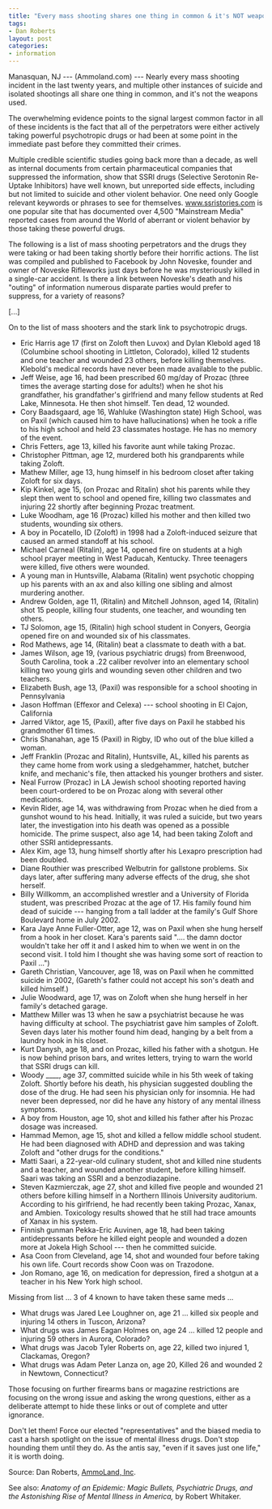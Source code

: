 ```yaml
---
title: "Every mass shooting shares one thing in common & it's NOT weapons"
tags:
- Dan Roberts
layout: post
categories:
- information
---
```


Manasquan, NJ --- (Ammoland.com) --- Nearly every mass shooting incident in the last twenty years, and multiple other instances of suicide and isolated shootings all share one thing in common, and it's not the weapons used.

The overwhelming evidence points to the signal largest common factor in all of these incidents is the fact that all of the perpetrators were either actively taking powerful psychotropic drugs or had been at some point in the immediate past before they committed their crimes.

Multiple credible scientific studies going back more than a decade, as well as internal documents from certain pharmaceutical companies that suppressed the information, show that SSRI drugs (Selective Serotonin Re-Uptake Inhibitors) have well known, but unreported side effects, including but not limited to suicide and other violent behavior. One need only Google relevant keywords or phrases to see for themselves. www.ssristories.com is one popular site that has documented over 4,500 "Mainstream Media" reported cases from around the World of aberrant or violent behavior by those taking these powerful drugs.

The following is a list of mass shooting perpetrators and the drugs they were taking or had been taking shortly before their horrific actions. The list was compiled and published to Facebook by John Noveske, founder and owner of Noveske Rifleworks just days before he was mysteriously killed in a single-car accident. Is there a link between Noveske's death and his "outing" of information numerous disparate parties would prefer to suppress, for a variety of reasons?

\[...\]

On to the list of mass shooters and the stark link to psychotropic drugs.

- Eric Harris age 17 (first on Zoloft then Luvox) and Dylan Klebold aged 18 (Columbine school shooting in Littleton, Colorado), killed 12 students and one teacher and wounded 23 others, before killing themselves. Klebold's medical records have never been made available to the public.
- Jeff Weise, age 16, had been prescribed 60 mg/day of Prozac (three times the average starting dose for adults!) when he shot his grandfather, his grandfather's girlfriend and many fellow students at Red Lake, Minnesota. He then shot himself. Ten dead, 12 wounded.
- Cory Baadsgaard, age 16, Wahluke (Washington state) High School, was on Paxil (which caused him to have hallucinations) when he took a rifle to his high school and held 23 classmates hostage. He has no memory of the event.
- Chris Fetters, age 13, killed his favorite aunt while taking Prozac.
- Christopher Pittman, age 12, murdered both his grandparents while taking Zoloft.
- Mathew Miller, age 13, hung himself in his bedroom closet after taking Zoloft for six days.
- Kip Kinkel, age 15, (on Prozac and Ritalin) shot his parents while they slept then went to school and opened fire, killing two classmates and injuring 22 shortly after beginning Prozac treatment.
- Luke Woodham, age 16 (Prozac) killed his mother and then killed two students, wounding six others.
- A boy in Pocatello, ID (Zoloft) in 1998 had a Zoloft-induced seizure that caused an armed standoff at his school.
- Michael Carneal (Ritalin), age 14, opened fire on students at a high school prayer meeting in West Paducah, Kentucky. Three teenagers were killed, five others were wounded.
- A young man in Huntsville, Alabama (Ritalin) went psychotic chopping up his parents with an ax and also killing one sibling and almost murdering another.
- Andrew Golden, age 11, (Ritalin) and Mitchell Johnson, aged 14, (Ritalin) shot 15 people, killing four students, one teacher, and wounding ten others.
- TJ Solomon, age 15, (Ritalin) high school student in Conyers, Georgia opened fire on and wounded six of his classmates.
- Rod Mathews, age 14, (Ritalin) beat a classmate to death with a bat.
- James Wilson, age 19, (various psychiatric drugs) from Breenwood, South Carolina, took a .22 caliber revolver into an elementary school killing two young girls and wounding seven other children and two teachers.
- Elizabeth Bush, age 13, (Paxil) was responsible for a school shooting in Pennsylvania
- Jason Hoffman (Effexor and Celexa) --- school shooting in El Cajon, California
- Jarred Viktor, age 15, (Paxil), after five days on Paxil he stabbed his grandmother 61 times.
- Chris Shanahan, age 15 (Paxil) in Rigby, ID who out of the blue killed a woman.
- Jeff Franklin (Prozac and Ritalin), Huntsville, AL, killed his parents as they came home from work using a sledgehammer, hatchet, butcher knife, and mechanic's file, then attacked his younger brothers and sister.
- Neal Furrow (Prozac) in LA Jewish school shooting reported having been court-ordered to be on Prozac along with several other medications.
- Kevin Rider, age 14, was withdrawing from Prozac when he died from a gunshot wound to his head. Initially, it was ruled a suicide, but two years later, the investigation into his death was opened as a possible homicide. The prime suspect, also age 14, had been taking Zoloft and other SSRI antidepressants.
- Alex Kim, age 13, hung himself shortly after his Lexapro prescription had been doubled.
- Diane Routhier was prescribed Welbutrin for gallstone problems. Six days later, after suffering many adverse effects of the drug, she shot herself.
- Billy Willkomm, an accomplished wrestler and a University of Florida student, was prescribed Prozac at the age of 17. His family found him dead of suicide --- hanging from a tall ladder at the family's Gulf Shore Boulevard home in July 2002.
- Kara Jaye Anne Fuller-Otter, age 12, was on Paxil when she hung herself from a hook in her closet. Kara's parents said ".... the damn doctor wouldn't take her off it and I asked him to when we went in on the second visit. I told him I thought she was having some sort of reaction to Paxil ...")
- Gareth Christian, Vancouver, age 18, was on Paxil when he committed suicide in 2002, (Gareth's father could not accept his son's death and killed himself.)
- Julie Woodward, age 17, was on Zoloft when she hung herself in her family's detached garage.
- Matthew Miller was 13 when he saw a psychiatrist because he was having difficulty at school. The psychiatrist gave him samples of Zoloft. Seven days later his mother found him dead, hanging by a belt from a laundry hook in his closet.
- Kurt Danysh, age 18, and on Prozac, killed his father with a shotgun. He is now behind prison bars, and writes letters, trying to warn the world that SSRI drugs can kill.
- Woody \_\_\_\_, age 37, committed suicide while in his 5th week of taking Zoloft. Shortly before his death, his physician suggested doubling the dose of the drug. He had seen his physician only for insomnia. He had never been depressed, nor did he have any history of any mental illness symptoms.
- A boy from Houston, age 10, shot and killed his father after his Prozac dosage was increased.
- Hammad Memon, age 15, shot and killed a fellow middle school student. He had been diagnosed with ADHD and depression and was taking Zoloft and "other drugs for the conditions."
- Matti Saari, a 22-year-old culinary student, shot and killed nine students and a teacher, and wounded another student, before killing himself. Saari was taking an SSRI and a benzodiazapine.
- Steven Kazmierczak, age 27, shot and killed five people and wounded 21 others before killing himself in a Northern Illinois University auditorium. According to his girlfriend, he had recently been taking Prozac, Xanax, and Ambien. Toxicology results showed that he still had trace amounts of Xanax in his system.
- Finnish gunman Pekka-Eric Auvinen, age 18, had been taking antidepressants before he killed eight people and wounded a dozen more at Jokela High School --- then he committed suicide.
- Asa Coon from Cleveland, age 14, shot and wounded four before taking his own life. Court records show Coon was on Trazodone.
- Jon Romano, age 16, on medication for depression, fired a shotgun at a teacher in his New York high school.

Missing from list ... 3 of 4 known to have taken these same meds ...

- What drugs was Jared Lee Loughner on, age 21 ... killed six people and injuring 14 others in Tuscon, Arizona?
- What drugs was James Eagan Holmes on, age 24 ... killed 12 people and injuring 59 others in Aurora, Colorado?
- What drugs was Jacob Tyler Roberts on, age 22, killed two injured 1, Clackamas, Oregon?
- What drugs was Adam Peter Lanza on, age 20, Killed 26 and wounded 2 in Newtown, Connecticut?

Those focusing on further firearms bans or magazine restrictions are focusing on the wrong issue and asking the wrong questions, either as a deliberate attempt to hide these links or out of complete and utter ignorance.

Don't let them! Force our elected "representatives" and the biased media to cast a harsh spotlight on the issue of mental illness drugs. Don't stop hounding them until they do. As the antis say, "even if it saves just one life," it is worth doing.

Source: Dan Roberts, [AmmoLand, Inc](https://www.ammoland.com/).

See also: *Anatomy of an Epidemic: Magic Bullets, Psychiatric Drugs, and the Astonishing Rise of Mental Illness in America,* by Robert Whitaker.
